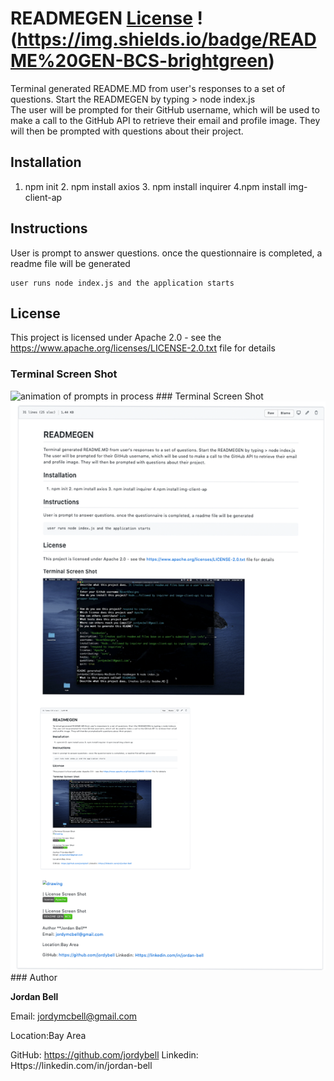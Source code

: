 
# READMEGEN [License](https://img.shields.io/badge/license-Apache-success) !(https://img.shields.io/badge/README%20GEN-BCS-brightgreen)
Terminal generated README.MD from user's responses to a set of questions. Start the READMEGEN by typing > node index.js  <br>The user will be prompted for their GitHub username, which will be used to make a call to the GitHub API to retrieve their email and profile image. They will then be prompted with questions about their project.</p>

## Installation
1. npm init  2. npm install axios  3. npm install inquirer 4.npm install img-client-ap
## Instructions
User is prompt to answer questions. once the questionnaire is completed, a readme file will be generated
```
user runs node index.js and the application starts
```
## License 
This project is licensed under Apache 2.0 - see the https://www.apache.org/licenses/LICENSE-2.0.txt file for details
### Terminal Screen Shot
<img src="assets/terminal.gif" alt="animation of prompts in process" />
### Terminal Screen Shot
<img src="assets/ReadMeScreenShot.png" alt="drawing" />
### Author

**Jordan Bell**

Email: jordymcbell@gmail.com

Location:Bay Area

GitHub: https://github.com/jordybell
Linkedin: Https://linkedin.com/in/jordan-bell
